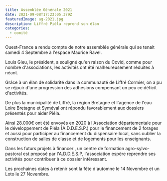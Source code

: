```yaml
---
title: Assemblée Générale 2021
date: 2021-09-08T17:23:05.379Z
featuredImage: ag-2021.jpg
description: Liffré Piéla reprend son élan
categories:
  - comité
---
```

Ouest-France a rendu compte de notre assemblée générale qui se tenait samedi 4 Septembre à l'espace Maurice Ravel.

Louis Gieu, le président, a souligné qu'en raison du Covid, comme pour nombre d'associations, les activités ont été malheureusement réduites à néant.

Grâce à un élan de solidarité dans la communauté de Liffré Cormier, on a pu se réjouir d'une progression des adhésions compensant un peu ce déficit d'activités.

De plus la municipalité de Liffré, la région Bretagne et l'agence de l'eau Loire Bretagne et Syméval ont répondu favorablement aux dossiers présentés pour aider Piéla.

Ainsi 28.000€ ont été envoyés en 2020 à l'Association départementale pour le développement de Piéla (A.D.D.E.S.P.) pour le financement de 2 forages et aussi pour participer au financement du dispensaire local, sans oublier la construction de salles de classe et de logements pour les enseignants.

Dans les futurs projets à financer , un centre de formation agro-sylvo-pastoral est proposé par l'A.D.D.E.S.P, l'association espère reprendre ses activités pour contribuer à ce dossier intéressant.

Les prochaines dates à retenir sont la fête d'automne le 14 Novembre et un Loto le 27 Novembre.

<!--\\[if !supportEmptyParas]--> <!--\\[endif]-->

<!--EndFragment-->
